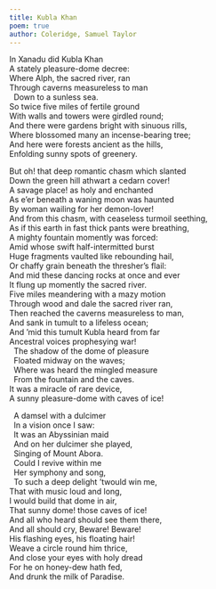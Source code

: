 ```yaml
---
title: Kubla Khan  
poem: true
author: Coleridge, Samuel Taylor  
---
```


In Xanadu did Kubla Khan  
A stately pleasure-dome decree:  
Where Alph, the sacred river, ran  
Through caverns measureless to man  
&nbsp; Down to a sunless sea.  
So twice five miles of fertile ground  
With walls and towers were girdled round;  
And there were gardens bright with sinuous rills,  
Where blossomed many an incense-bearing tree;  
And here were forests ancient as the hills,  
Enfolding sunny spots of greenery.  
  
But oh! that deep romantic chasm which slanted  
Down the green hill athwart a cedarn cover!  
A savage place! as holy and enchanted  
As e’er beneath a waning moon was haunted  
By woman wailing for her demon-lover!  
And from this chasm, with ceaseless turmoil seething,  
As if this earth in fast thick pants were breathing,  
A mighty fountain momently was forced:  
Amid whose swift half-intermitted burst  
Huge fragments vaulted like rebounding hail,  
Or chaffy grain beneath the thresher’s flail:  
And mid these dancing rocks at once and ever  
It flung up momently the sacred river.  
Five miles meandering with a mazy motion  
Through wood and dale the sacred river ran,  
Then reached the caverns measureless to man,  
And sank in tumult to a lifeless ocean;  
And ’mid this tumult Kubla heard from far  
Ancestral voices prophesying war!  
&nbsp; The shadow of the dome of pleasure  
&nbsp; Floated midway on the waves;  
&nbsp; Where was heard the mingled measure  
&nbsp; From the fountain and the caves.  
It was a miracle of rare device,  
A sunny pleasure-dome with caves of ice!  
  
&nbsp; A damsel with a dulcimer  
&nbsp; In a vision once I saw:  
&nbsp; It was an Abyssinian maid  
&nbsp; And on her dulcimer she played,  
&nbsp; Singing of Mount Abora.  
&nbsp; Could I revive within me  
&nbsp; Her symphony and song,  
&nbsp; To such a deep delight ’twould win me,  
That with music loud and long,  
I would build that dome in air,  
That sunny dome! those caves of ice!  
And all who heard should see them there,  
And all should cry, Beware! Beware!  
His flashing eyes, his floating hair!  
Weave a circle round him thrice,  
And close your eyes with holy dread  
For he on honey-dew hath fed,  
And drunk the milk of Paradise.  
